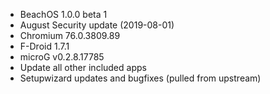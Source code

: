 * BeachOS 1.0.0 beta 1
* August Security update (2019-08-01)
* Chromium 76.0.3809.89
* F-Droid 1.7.1
* microG v0.2.8.17785
* Update all other included apps
* Setupwizard updates and bugfixes (pulled from upstream)